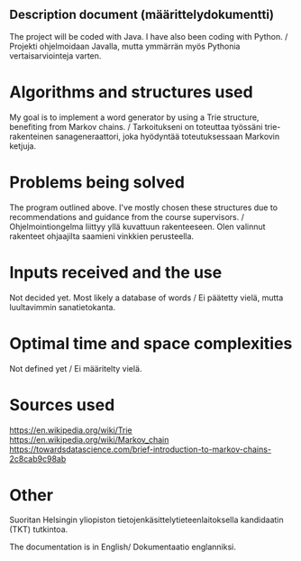 ## Description document (määrittelydokumentti)

The project will be coded with Java. I have also been coding with Python. / Projekti ohjelmoidaan Javalla, mutta ymmärrän myös Pythonia vertaisarviointeja varten.

# Algorithms and structures used 

My goal is to implement a word generator by using a Trie structure, benefiting from Markov chains. / Tarkoitukseni on toteuttaa työssäni trie-rakenteinen sanageneraattori, joka hyödyntää toteutuksessaan Markovin ketjuja.

# Problems being solved 

The program outlined above. I've mostly chosen these structures due to recommendations and guidance from the course supervisors. / Ohjelmointiongelma liittyy yllä kuvattuun rakenteeseen. Olen valinnut rakenteet ohjaajilta saamieni vinkkien perusteella. 

# Inputs received and the use

Not decided yet. Most likely a database of words / Ei päätetty vielä, mutta luultavimmin sanatietokanta.

# Optimal time and space complexities

Not defined yet / Ei määritelty vielä.

# Sources used

https://en.wikipedia.org/wiki/Trie 
https://en.wikipedia.org/wiki/Markov_chain 
https://towardsdatascience.com/brief-introduction-to-markov-chains-2c8cab9c98ab 

# Other

Suoritan Helsingin yliopiston tietojenkäsittelytieteenlaitoksella kandidaatin (TKT) tutkintoa.

The documentation is in English/ Dokumentaatio englanniksi. 
